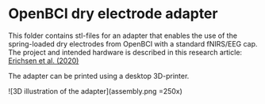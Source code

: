 # OpenBCI dry electrode adapter
This folder contains stl-files for an adapter that enables the use of the spring-loaded dry 
electrodes from OpenBCI with a standard fNIRS/EEG cap. The project and intended hardware is described in this research article:
[Erichsen et al. (2020)](https://www.designsociety.org/publication/42519/Integration+of+low-cost%2C+dry-comb+EEG-electrodes+with+a+standard+electrode+cap+for+multimodal+signal+acquisition+during+human+experiments)


The adapter can be printed using a desktop 3D-printer.

![3D illustration of the adapter](assembly.png =250x)
